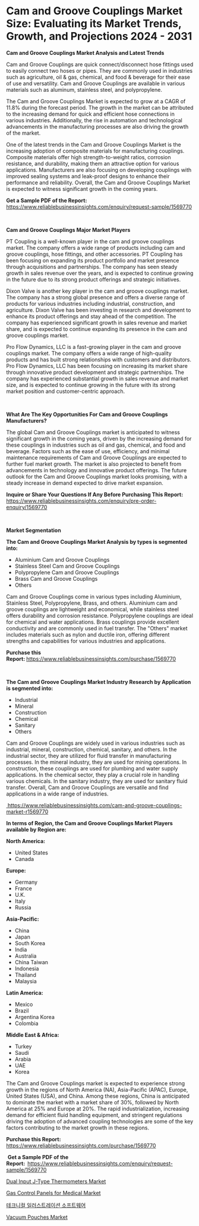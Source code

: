 <p><h1>Cam and Groove Couplings Market Size: Evaluating its Market Trends, Growth, and Projections 2024 - 2031</h1></p><p><strong>Cam and Groove Couplings Market Analysis and Latest Trends</strong></p>
<p><p>Cam and Groove Couplings are quick connect/disconnect hose fittings used to easily connect two hoses or pipes. They are commonly used in industries such as agriculture, oil & gas, chemical, and food & beverage for their ease of use and versatility. Cam and Groove Couplings are available in various materials such as aluminum, stainless steel, and polypropylene.</p><p>The Cam and Groove Couplings Market is expected to grow at a CAGR of 11.8% during the forecast period. The growth in the market can be attributed to the increasing demand for quick and efficient hose connections in various industries. Additionally, the rise in automation and technological advancements in the manufacturing processes are also driving the growth of the market.</p><p>One of the latest trends in the Cam and Groove Couplings Market is the increasing adoption of composite materials for manufacturing couplings. Composite materials offer high strength-to-weight ratios, corrosion resistance, and durability, making them an attractive option for various applications. Manufacturers are also focusing on developing couplings with improved sealing systems and leak-proof designs to enhance their performance and reliability. Overall, the Cam and Groove Couplings Market is expected to witness significant growth in the coming years.</p></p>
<p><strong>Get a Sample PDF of the Report:&nbsp;</strong> <a href="https://www.reliablebusinessinsights.com/enquiry/request-sample/1569770">https://www.reliablebusinessinsights.com/enquiry/request-sample/1569770</a></p>
<p>&nbsp;</p>
<p><strong>Cam and Groove Couplings Major Market Players</strong></p>
<p><p>PT Coupling is a well-known player in the cam and groove couplings market. The company offers a wide range of products including cam and groove couplings, hose fittings, and other accessories. PT Coupling has been focusing on expanding its product portfolio and market presence through acquisitions and partnerships. The company has seen steady growth in sales revenue over the years, and is expected to continue growing in the future due to its strong product offerings and strategic initiatives.</p><p>Dixon Valve is another key player in the cam and groove couplings market. The company has a strong global presence and offers a diverse range of products for various industries including industrial, construction, and agriculture. Dixon Valve has been investing in research and development to enhance its product offerings and stay ahead of the competition. The company has experienced significant growth in sales revenue and market share, and is expected to continue expanding its presence in the cam and groove couplings market.</p><p>Pro Flow Dynamics, LLC is a fast-growing player in the cam and groove couplings market. The company offers a wide range of high-quality products and has built strong relationships with customers and distributors. Pro Flow Dynamics, LLC has been focusing on increasing its market share through innovative product development and strategic partnerships. The company has experienced substantial growth in sales revenue and market size, and is expected to continue growing in the future with its strong market position and customer-centric approach.</p></p>
<p>&nbsp;</p>
<p><strong>What Are The Key Opportunities For Cam and Groove Couplings Manufacturers?</strong></p>
<p><p>The global Cam and Groove Couplings market is anticipated to witness significant growth in the coming years, driven by the increasing demand for these couplings in industries such as oil and gas, chemical, and food and beverage. Factors such as the ease of use, efficiency, and minimal maintenance requirements of Cam and Groove Couplings are expected to further fuel market growth. The market is also projected to benefit from advancements in technology and innovative product offerings. The future outlook for the Cam and Groove Couplings market looks promising, with a steady increase in demand expected to drive market expansion.</p></p>
<p><strong>Inquire or Share Your Questions If Any Before Purchasing This Report:</strong> <a href="https://www.reliablebusinessinsights.com/enquiry/pre-order-enquiry/1569770">https://www.reliablebusinessinsights.com/enquiry/pre-order-enquiry/1569770</a></p>
<p>&nbsp;</p>
<p><strong>Market Segmentation</strong></p>
<p><strong>The Cam and Groove Couplings Market Analysis by types is segmented into:</strong></p>
<p><ul><li>Aluminium Cam and Groove Couplings</li><li>Stainless Steel Cam and Groove Couplings</li><li>Polypropylene Cam and Groove Couplings</li><li>Brass Cam and Groove Couplings</li><li>Others</li></ul></p>
<p><p>Cam and Groove Couplings come in various types including Aluminium, Stainless Steel, Polypropylene, Brass, and others. Aluminium cam and groove couplings are lightweight and economical, while stainless steel offers durability and corrosion resistance. Polypropylene couplings are ideal for chemical and water applications. Brass couplings provide excellent conductivity and are commonly used in fuel transfer. The "Others" market includes materials such as nylon and ductile iron, offering different strengths and capabilities for various industries and applications.</p></p>
<p><strong>Purchase this Report:&nbsp;</strong><a href="https://www.reliablebusinessinsights.com/purchase/1569770">https://www.reliablebusinessinsights.com/purchase/1569770</a></p>
<p>&nbsp;</p>
<p><strong>The Cam and Groove Couplings Market Industry Research by Application is segmented into:</strong></p>
<p><ul><li>Industrial</li><li>Mineral</li><li>Construction</li><li>Chemical</li><li>Sanitary</li><li>Others</li></ul></p>
<p><p>Cam and Groove Couplings are widely used in various industries such as industrial, mineral, construction, chemical, sanitary, and others. In the industrial sector, they are utilized for fluid transfer in manufacturing processes. In the mineral industry, they are used for mining operations. In construction, these couplings are used for plumbing and water supply applications. In the chemical sector, they play a crucial role in handling various chemicals. In the sanitary industry, they are used for sanitary fluid transfer. Overall, Cam and Groove Couplings are versatile and find applications in a wide range of industries.</p></p>
<p><a href="https://www.reliablebusinessinsights.com/cam-and-groove-couplings-market-r1569770">&nbsp;https://www.reliablebusinessinsights.com/cam-and-groove-couplings-market-r1569770</a></p>
<p><strong>In terms of Region, the Cam and Groove Couplings Market Players available by Region are:</strong></p>
<p>
    <p> <strong> North America: </strong>
        <ul>
            <li>United States</li>
            <li>Canada</li>
        </ul>
        </p> 
    <p> <strong> Europe: </strong>
        <ul>
            <li>Germany</li>
            <li>France</li>
            <li>U.K.</li>
            <li>Italy</li>
            <li>Russia</li>
        </ul>
        </p> 
    <p> <strong> Asia-Pacific: </strong>
        <ul>
            <li>China</li>
            <li>Japan</li>
            <li>South Korea</li>
            <li>India</li>
            <li>Australia</li>
            <li>China Taiwan</li>
            <li>Indonesia</li>
            <li>Thailand</li>
            <li>Malaysia</li>
        </ul>
        </p> 
    <p> <strong> Latin America: </strong>
        <ul>
            <li>Mexico</li>
            <li>Brazil</li>
            <li>Argentina Korea</li>
            <li>Colombia</li>
        </ul>
        </p> 
    <p> <strong> Middle East & Africa: </strong>
        <ul>
            <li>Turkey</li>
            <li>Saudi</li>
            <li>Arabia</li>
            <li>UAE</li>
            <li>Korea</li>
        </ul>
    </p>
    </p>
<p><p>The Cam and Groove Couplings market is expected to experience strong growth in the regions of North America (NA), Asia-Pacific (APAC), Europe, United States (USA), and China. Among these regions, China is anticipated to dominate the market with a market share of 30%, followed by North America at 25% and Europe at 20%. The rapid industrialization, increasing demand for efficient fluid handling equipment, and stringent regulations driving the adoption of advanced coupling technologies are some of the key factors contributing to the market growth in these regions.</p></p>
<p><strong>Purchase this Report: </strong><a href="https://www.reliablebusinessinsights.com/purchase/1569770">https://www.reliablebusinessinsights.com/purchase/1569770</a></p>
<p>&nbsp;<strong>Get a Sample PDF of the Report:&nbsp;&nbsp;</strong><a href="https://www.reliablebusinessinsights.com/enquiry/request-sample/1569770">https://www.reliablebusinessinsights.com/enquiry/request-sample/1569770</a></p>
<p><strong></strong></p>
<p><p><a href="https://medium.com/@sagorhossaincs33_80453/global-dual-input-j-type-thermometers-market-is-projected-to-grow-at-a-cagr-of-9-9-3110c3b7431c">Dual Input J-Type Thermometers Market</a></p><p><a href="https://github.com/gordonLyman1905/Market-Research-Report-List-1/blob/main/gas-control-panels-for-medical-market.md">Gas Control Panels for Medical Market</a></p><p><a href="https://github.com/laholand/Market-Research-Report-List-4/blob/main/2995382185621.md">테크니컬 일러스트레이션 소프트웨어</a></p><p><a href="https://medium.com/@caseywiza1946/global-vacuum-pouches-market-is-projected-to-grow-at-a-cagr-of-7-1-9157c4731ac4">Vacuum Pouches Market</a></p></p>